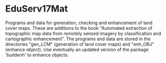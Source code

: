 # EduServ17Mat
Programs and data for generation, checking and enhancement of land cover maps. 
These are additions to the book "Automated extraction of topographic map data from remotely sensed imagery by classification and cartographic enhancement".
The programs and data are stored in the directories "gen_LCM" (generation of land cover maps) and "enh_OBJ" (enhance object). Use eventually an updated version of the package 'buildenh' to enhance objects. 